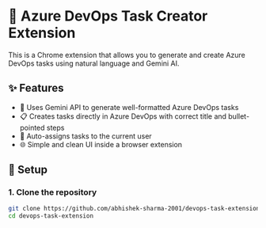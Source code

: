 # 🔧 Azure DevOps Task Creator Extension

This is a Chrome extension that allows you to generate and create Azure DevOps tasks using natural language and Gemini AI.

## ✨ Features

- 🧠 Uses Gemini API to generate well-formatted Azure DevOps tasks
- 📋 Creates tasks directly in Azure DevOps with correct title and bullet-pointed steps
- 👤 Auto-assigns tasks to the current user
- 🌐 Simple and clean UI inside a browser extension

## 🚀 Setup

### 1. Clone the repository

```bash
git clone https://github.com/abhishek-sharma-2001/devops-task-extension.git
cd devops-task-extension
